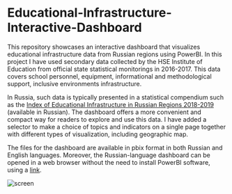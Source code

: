 # Educational-Infrastructure-Interactive-Dashboard

This repository showcases an interactive dashboard that visualizes educational infrastructure data from Russian regions using PowerBI. In this project 
I have used secondary data collected by the HSE Institute of Education from official state statistical monitorings in 2016-2017. This data covers 
school personnel, equipment, informational and methodological support, inclusive environments infrastructure. 

In Russia, such data is typically 
presented in a statistical compendium such as the [Index of Educational Infrastructure in Russian Regions 2018-2019](https://ioe.hse.ru/data/2019/04/15/1178142809/%D0%98%D0%BD%D0%B4%D0%B5%D0%BA%D1%81%20%D0%BE%D0%B1%D1%80%D0%B0%D0%B7%D0%BE%D0%B2%D0%B0%D1%82%D0%B5%D0%BB%D1%8C%D0%BD%D0%BE%D0%B8%CC%86%20%D0%B8%D0%BD%D1%84%D1%80%D0%B0%D1%81%D1%82%D1%80%D1%83%D0%BA%D1%82%D1%83%D1%80%D1%8B%202018-2019_2019-04-12.pdf) (available in Russian).
The dashboard offers a more convenient and compact way for readers to explore and use this data. I have added a selector to make a choice of topics and 
indicators on a single page together with different types of visualization, including geographic map. 

The files for the dashboard are available in pbix format in both Russian and English languages.
Moreover, the Russian-language dashboard can be opened in a web browser without the need to install PowerBI software, using a [link](https://app.powerbi.com/view?r=eyJrIjoiNTgxNTA2MjUtYjFmMC00YzBjLTkyMWMtODk1N2U4NjZjMDFlIiwidCI6ImZmN2QwMmE4LTE0MWYtNGMzOC1iODExLThiZWM0ZGIyYjBmMiIsImMiOjl9&pageName=ReportSectionda0682a18f1e27fdab3f).

![screen](https://user-images.githubusercontent.com/126818545/228249562-552244ef-e496-4eaf-a1a7-c58cc5235d09.png)
